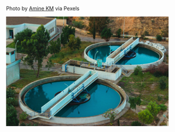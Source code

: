 <!--(dl
(section-meta
    (title pexels-amine-km-5712211))
)-->

Photo by [Amine KM](https://www.pexels.com/photo/aerial-shot-of-sewage-treatment-plant-5712211/) via Pexels

<img src="./images/refactoring/pexels-amine-km-5712211.jpg" style="height:300px"></img>